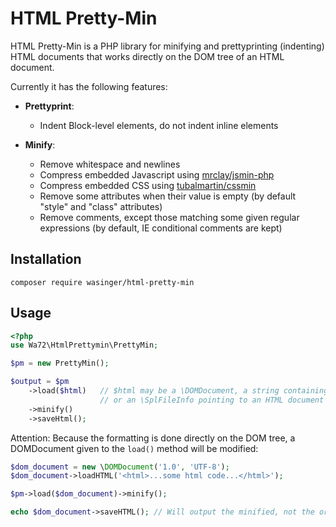 HTML Pretty-Min
===============

HTML Pretty-Min is a PHP library for minifying and prettyprinting (indenting) HTML documents
that works directly on the DOM tree of an HTML document.

Currently it has the following features:

- **Prettyprint**:
  - Indent Block-level elements, do not indent inline elements

- **Minify**: 
  - Remove whitespace and newlines
  - Compress embedded Javascript using [mrclay/jsmin-php](https://packagist.org/packages/mrclay/jsmin-php)
  - Compress embedded CSS using [tubalmartin/cssmin](https://packagist.org/packages/tubalmartin/cssmin)
  - Remove some attributes when their value is empty (by default "style" and "class" attributes)
  - Remove comments, except those matching some given regular expressions (by default, IE conditional comments are kept)

Installation
------------

`composer require wasinger/html-pretty-min`

Usage
-----

```php
<?php
use Wa72\HtmlPrettymin\PrettyMin;

$pm = new PrettyMin();

$output = $pm
    ->load($html)   // $html may be a \DOMDocument, a string containing an HTML code, 
                    // or an \SplFileInfo pointing to an HTML document
    ->minify()
    ->saveHtml();
```

Attention: Because the formatting is done directly on the DOM tree, a DOMDocument given to the `load()` method
will be modified:

```php
$dom_document = new \DOMDocument('1.0', 'UTF-8');
$dom_document->loadHTML('<html>...some html code...</html>');

$pm->load($dom_document)->minify();

echo $dom_document->saveHTML(); // Will output the minified, not the original, document
```